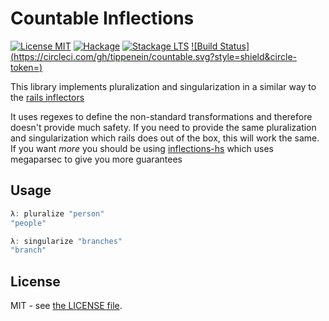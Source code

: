 # Countable Inflections

[![License MIT](https://img.shields.io/badge/license-MIT-brightgreen.svg)](http://opensource.org/licenses/MIT)
[![Hackage](https://img.shields.io/hackage/v/countable.svg)](http://hackage.haskell.org/package/countable)
[![Stackage LTS](http://stackage.org/package/countable/badge/lts)](http://stackage.org/lts/package/countable)
[![Build Status](https://circleci.com/gh/tippenein/countable.svg?style=shield&circle-token=<TOKEN HERE>)](https://circleci.com/gh/tippenein/countable)

This library implements pluralization and singularization in a similar way to the [rails inflectors](http://api.rubyonrails.org/classes/ActiveSupport/Inflector.html)

It uses regexes to define the non-standard transformations and therefore
doesn't provide much safety. If you need to provide the same pluralization and
singularization which rails does out of the box, this will work the same. If
you want _more_ you should be using
[inflections-hs](https://github.com/stackbuilders/inflections-hs) which uses
megaparsec to give you more guarantees

## Usage

```haskell
λ: pluralize "person"
"people"

λ: singularize "branches"
"branch"

```

## License

MIT - see [the LICENSE file](LICENSE.md).
